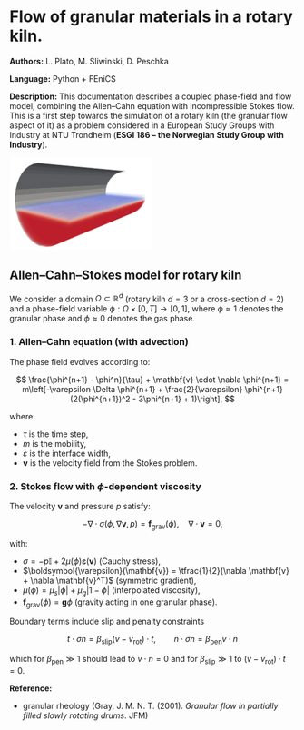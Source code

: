 # Flow of granular materials in a rotary kiln.

**Authors:** L. Plato, M. Sliwinski, D. Peschka

**Language:** Python + FEniCS

**Description:** This documentation describes a coupled phase-field and flow model, combining the Allen–Cahn equation with incompressible Stokes flow. This is a first step towards the simulation of a rotary kiln (the granular flow aspect of it) as a problem considered in a  European Study Groups with Industry at NTU Trondheim (**ESGI 186 – the Norwegian Study Group with Industry**).

<img src="media/kiln.gif" width="50%">

## Allen–Cahn–Stokes model for rotary kiln

We consider a domain $\Omega \subset \mathbb{R}^d$ (rotary kiln $d=3$ or a cross-section $d=2$) and a phase-field variable $\phi : \Omega \times [0, T] \to [0, 1]$, where $\phi \approx 1$ denotes the granular phase and $\phi \approx 0$ denotes the gas phase.

### 1. Allen–Cahn equation (with advection)

The phase field evolves according to:

$$
\frac{\phi^{n+1} - \phi^n}{\tau} + \mathbf{v} \cdot \nabla \phi^{n+1} = m\left[-\varepsilon \Delta \phi^{n+1} + \frac{2}{\varepsilon} \phi^{n+1} (2(\phi^{n+1})^2 - 3\phi^{n+1} + 1)\right],
$$

where:

* $\tau$ is the time step,
* $m$ is the mobility,
* $\varepsilon$ is the interface width,
* $\mathbf{v}$ is the velocity field from the Stokes problem.

### 2. Stokes flow with $\phi$-dependent viscosity

The velocity $\mathbf{v}$ and pressure $p$ satisfy:

$$
-\nabla \cdot \sigma(\phi,\nabla\mathbf{v},p) = \mathbf{f}_{\text{grav}}(\phi), \quad \nabla \cdot \mathbf{v} = 0,
$$

with:

* $\sigma = -p\mathbb{I}+2 \mu(\phi) \boldsymbol{\varepsilon}(\mathbf{v})$ (Cauchy stress),
* $\boldsymbol{\varepsilon}(\mathbf{v}) = \tfrac{1}{2}(\nabla \mathbf{v} + \nabla \mathbf{v}^T)$ (symmetric gradient),
* $\mu(\phi) = \mu_s |\phi| + \mu_g |1 - \phi|$ (interpolated viscosity),
* $\mathbf{f}_{\text{grav}}(\phi) = \mathbf{g} \phi$ (gravity acting in one granular phase).

Boundary terms include slip and penalty constraints

$$
t\cdot\sigma n = \beta_{\text{slip}}(v-v_{\text{rot}})\cdot t,\qquad n\cdot\sigma n = \beta_{\text{pen}}v\cdot n
$$

which for $\beta_{\text{pen}}\gg 1$ should lead to $v\cdot n=0$ and for $\beta_{\text{slip}}\gg 1$ to $(v-v_{\text{rot}})\cdot t=0$.


**Reference:**
* granular rheology (Gray, J. M. N. T. (2001). *Granular flow in partially filled slowly rotating drums*. JFM)

